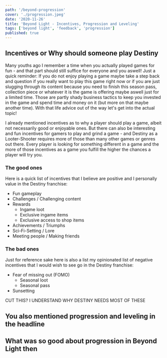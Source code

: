 ```yaml
---
path: '/beyond-progression'
cover: './progression.jpeg'
date: '2020-11-26'
title: 'Beyond Light - Incentives, Progression and Leveling'
tags: ['beyond light', 'feedback', 'progression']
published: true
---
```


## Incentives or Why should someone play Destiny

Many youths ago I remember a time when you actually played games for fun - and that part should still suffice for everyone and you aswell!
Just a quick reminder: If you do not enjoy playing a game maybe take a step back and question if you really want to play this game right now or if you are just slugging through its content because you need to finish this season pass, collection piece or whatever it is the game is offering maybe aswell just for a limited time. Those are partly shady business tactics to keep you invested in the game and spend time and money on it (but more on that maybe another time). With that life advice out of the way let's get into the actual topic!

I already mentioned incentives as to why a player should play a game, albeit not necessarily good or enjoyable ones. But there can also be interesting and fun incentives for gamers to play and grind a game - and Destiny as a Looter-Shooter requires more of those than many other games or genres out there. Every player is looking for something different in a game and the more of those incentives as a game you fulfill the higher the chances a player will try you.

### The good ones

Here is a quick list of incentives that I believe are positive and I personally value in the Destiny franchise:

- Fun gameplay
- Challenges / Challenging content
- Rewards
  - Ingame loot
  - Exclusive ingame items
  - Exclusive access to shop items
- Achievements / Triumphs
- Sci-Fi-Setting / Lore
- Meeting people / Making friends

### The bad ones

Just for reference sake here is also a list my opinionated list of negative incentives that I would wish to see go in the Destiny franchise:

- Fear of missing out (FOMO)
  - Seasonal loot
  - Seasonal pass
- Sunsetting

CUT THIS? I UNDERSTAND WHY DESTINY NEEDS MOST OF THESE

## You also mentioned progression and leveling in the headline

## What was so good about progression in Beyond Light then
